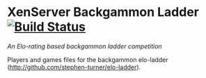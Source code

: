 # XenServer Backgammon Ladder [![Build Status](https://travis-ci.org/stephen-turner/elo-ladder-backgammon.png)](https://travis-ci.org/stephen-turner/elo-ladder-backgammon)

_An Elo-rating based backgammon ladder competition_

Players and games files for the backgammon elo-ladder (http://github.com/stephen-turner/elo-ladder).

